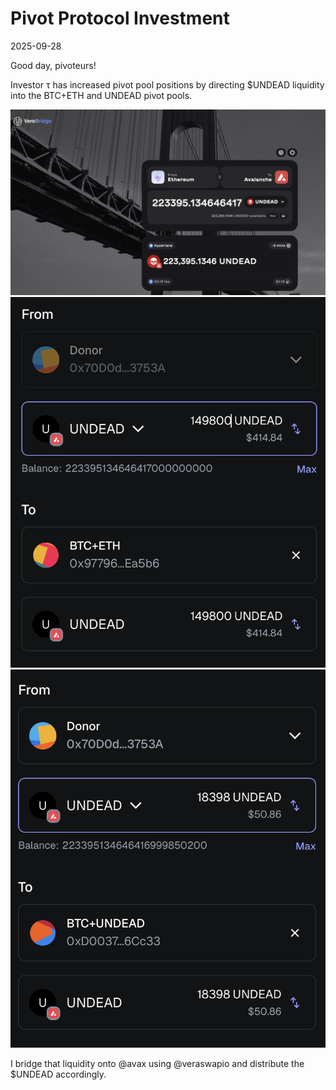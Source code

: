 # Pivot Protocol Investment

2025-09-28

Good day, pivoteurs!

Investor τ has increased pivot pool positions by directing $UNDEAD liquidity into the BTC+ETH and UNDEAD pivot pools.

![Bridge UNDEAD](imgs/01a-bridge.png)
![Stake UNDEAD](imgs/01b-xfer.png)
![Stake UNDEAD](imgs/01c-xfer.png)

I bridge that liquidity onto @avax using @veraswapio and distribute the $UNDEAD accordingly.
